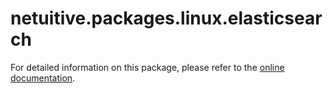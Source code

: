 # netuitive.packages.linux.elasticsearch

For detailed information on this package, please refer to the [online documentation](https://help.netuitive.com/Content/Integrations/elastic_search.htm).